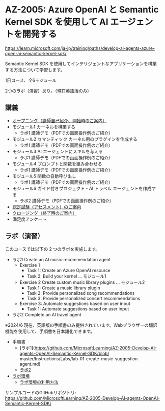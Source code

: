 # AZ-2005: Azure OpenAI と Semantic Kernel SDK を使用して AI エージェントを開発する

https://learn.microsoft.com/ja-jp/training/paths/develop-ai-agents-azure-open-ai-semantic-kernel-sdk/

Semantic Kernel SDK を使用してインテリジェントなアプリケーションを構築する方法について学習します。

1日コース、全6モジュール

2つのラボ（演習）あり。（現在英語版のみ）

## 講義

- [オープニング（講師自己紹介、開始時のご案内）](../opening.md)
- モジュール1 カーネルを構築する
  - ラボ1 講師デモ（PDFでの画面操作例のご紹介）
- モジュール2 セマンティック カーネル用のプラグインを作成する
  - ラボ1 講師デモ（PDFでの画面操作例のご紹介）
- モジュール3 AI エージェントにスキルを与える
  - ラボ1 講師デモ（PDFでの画面操作例のご紹介）
- モジュール4 プロンプトと関数を組み合わせる
  - ラボ1 講師デモ（PDFでの画面操作例のご紹介）
- モジュール5 関数の自動呼び出し
  - ラボ1 講師デモ（PDFでの画面操作例のご紹介）
- モジュール6 ガイド付きプロジェクト - AI トラベル エージェントを作成する
  - ラボ2 講師デモ（PDFでの画面操作例のご紹介）
- [認定試験（アセスメント）のご案内](assessment.md)
- [クロージング（終了時のご案内）](../closing-no-lab.md)
- 満足度アンケート


## ラボ（演習）

このコースでは以下の 2 つのラボを実施します。
- ラボ1 Create an AI music recommendation agent
  - Exercise 1
    - Task 1: Create an Azure OpenAI resource
    - Task 2: Build your kernel ... モジュール1
  - Exercise 2 Create custom music library plugins ... モジュール2
    - Task 1: Create a music library plugin
    - Task 2: Provide personalized song recommendations
    - Task 3: Provide personalized concert recommendations
  - Exercise 3: Automate suggestions based on user input
    - Task 1: Automate suggestions based on user input
- ラボ2 Complete an AI travel agent

※2024/6 現在、英語版の手順書のみ提供されています。Webブラウザーの翻訳機能を使用して、手順書を日本語化できます。

- 手順書
  - [ラボ1](https://github.com/MicrosoftLearning/AZ-2005-Develop-AI-agents-OpenAI-Semantic-Kernel-SDK/blob/
  master/Instructions/Labs/lab-01-create-music-suggestion-agent.md)
  - [ラボ2](https://github.com/MicrosoftLearning/AZ-2005-Develop-AI-agents-OpenAI-Semantic-Kernel-SDK/blob/master/Instructions/Labs/lab-02-complete-ai-travel-agent.md)
- [ラボ環境](https://esi.learnondemand.net/)
  - [ラボ環境の利用方法](../ラボ環境の利用方法.pdf)

サンプルコードのGitHubリポジトリ:
https://github.com/MicrosoftLearning/AZ-2005-Develop-AI-agents-OpenAI-Semantic-Kernel-SDK/

<!--
https://github.com/MicrosoftLearning/MSLearn-Develop-AI-Agents-with-Azure-OpenAI-and-Semantic-Kernel-SDK
-->
